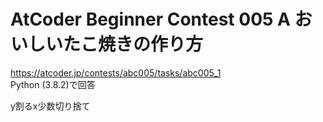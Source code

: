 # AtCoder Beginner Contest 005 A おいしいたこ焼きの作り方  
https://atcoder.jp/contests/abc005/tasks/abc005_1  
Python (3.8.2)で回答  

y割るx少数切り捨て
